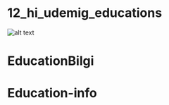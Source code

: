 # 12_hi_udemig_educations

![alt text](educationsite-ezgif.com-crop.gif)
# EducationBilgi
# Education-info
